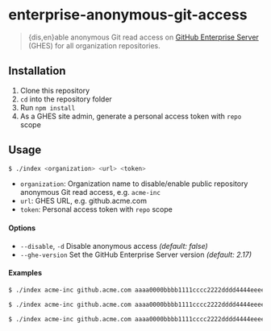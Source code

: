 # enterprise-anonymous-git-access
> {dis,en}able anonymous Git read access on [GitHub Enterprise Server](https://github.com/enterprise) (GHES) for all organization repositories.


## Installation
1. Clone this repository
2. `cd` into the repository folder
3. Run `npm install`
4. As a GHES site admin, generate a personal access token with `repo` scope


## Usage
```sh
$ ./index <organization> <url> <token>
```

- `organization`: Organization name to disable/enable public repository anonymous Git read access, e.g. `acme-inc`
- `url`: GHES URL, e.g. github.acme.com
- `token`: Personal access token with `repo` scope

#### Options
- `--disable`, `-d`
    Disable anonymous access *(default: false)*
- `--ghe-version`
    Set the GitHub Enterprise Server version *(default: 2.17)*

#### Examples
```sh
$ ./index acme-inc github.acme.com aaaa0000bbbb1111cccc2222dddd4444eeee5555

$ ./index acme-inc github.acme.com aaaa0000bbbb1111cccc2222dddd4444eeee5555 --disable

$ ./index acme-inc github.acme.com aaaa0000bbbb1111cccc2222dddd4444eeee5555 --ghe-version 2.17
```
